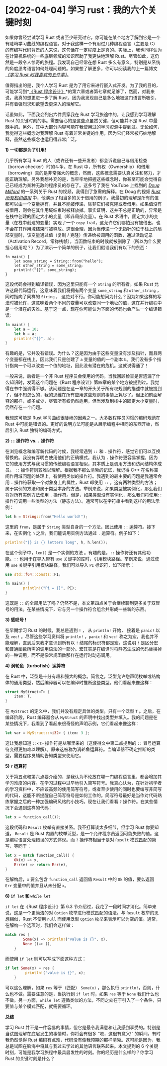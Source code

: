 # [2022-04-04] 学习 rust：我的六个关键时刻

如果你曾经尝试学习 Rust 或者至少研究过它，你可能在某个地方了解到它是一个有陡峭学习曲线的编程语言。对于我这样一个有用过几种编程语言（主要是 C）的有编写代码背景的人来说，这句话在一定程度上是真的。实际上，我也同样认为在计算机系统的一些底层领域的知识帮助了我更快地理解 Rust。尽管如此，这仍然是一段令人惊奇的旅程。我发现自己经常在想 Rust 多么有意义，特别是从系统的角度思考语言如何处理问题的。如果想了解更多，你可以阅读我的上一篇博文 *[《学习 Rust 时我喜欢的五件事》](https://apollolabsblog.hashnode.dev/5-things-i-loved-about-learning-rust)*。

值得指出的是，我个人学习 Rust 是为了用它来进行嵌入式开发。为了我的目的，可能学习到*[《Rust 程序设计》](https://doc.rust-lang.org/book/)*的第六章或者第七章就足够了，然而，对我来说，我真的想更进一步了解 Rust，因为我发现自己是多么地被这门语言所吸引，并有着强烈求知欲望去更深入的理解它。

话虽如此，下面我会列出六件贯穿我在 Rust 学习旅途中的，让我感到学习理解 Rust 的关键时刻的事。需要留心的是这些点虽然关键，但可能并不是 Rust 中最棘手的。另外，其中大部分内容可能在我使用过的学习资源中提到过。无论如何，我觉得这些概念对我理解 Rust 有着非常关键的作用，因为它们经常被巧妙地解释，虽然这些概念也运用得非常广泛。

**1) 一切都是为了引用!**

几乎所有学习 Rust 的人（或许还有一些开发者）都会诉说自己与借用检查（borrow checker）时的斗争。在 Rust 中，所有权（Ownership）和借用（borrowing）真的是非常强大的概念，然而，这些概念需要认真关注和努力，才能正确理解。另外我想补充的是，当牢牢地把握这些概念时，你甚至可能会觉得自己已经成为某种无敌的程序员的存在了。这多亏了我在 YouTube 上找到的 *[Doug Milford](https://www.youtube.com/channel/UCmBgC0JN41HjyjAXfkdkp-Q)* 的一系列关于 Rust 的视频，我得到了急需的解释。在 Doug 的视频 *[Rust 所有权和借用](https://www.youtube.com/watch?v=lQ7XF-6HYGc&list=PLLqEtX6ql2EyPAZ1M2_C0GgVd4A-_L4_5&index=13)* 中，他演示了相当多的关于借用的例子。我最初的理解是所有的值都可以由一个变量拥有，并且不能被传递，除非它们被克隆或者借用。如果值没有被借用，则会在其作用域结束时被释放掉。事实证明，这并不总是正确的，异常是在栈中创建的固定大小的变量（即非局部变量）。在 Rust 术语中，固定大小的变量（在栈中创建的变量）实现了一个 `copy` Trait，这允许它们哪怕没有被借出，也不会在其作用域结束时被释放。这很合理，因为当传递一个无指针的位于栈上的局部变量时，该变量通过值（复制 / 克隆）传递给被调用的函数，通过活动记录（Activation Record，常称栈帧），当函数结束的时候就被删除了（所以为什么要担心借用呢？）为了演示一个简单的例子，让我们假设我们有以下的东西：

```
fn main() {
    let some_string = String::from("hello");
    let other_string = some_string;
    println!("{}", some_string);
}

```

这段代码会得到编译错误，因为这里只能有一个 `String` 的所有者。如果 Rust 允许这段代码运行，这意味着我们将拥有两个变量  `some_string` 和 `other_string` ，同时指向了同样的 `String` ， 这绝对不行。你可能想问为什么？因为如果这样的写法时被允许，这意味着两个不同的变量可以改变同一个地址的值，这在并行编程中是一个潜在的灾难。基于这一点，现在你可能认为下面的代码也会产生一个编译错误:

```rust
fn main() {
    let a = 10;
    let b = a;
    println!("{}", a);
}
```

有趣的是，它并没有错误。为什么？这是因为由于这些变量没有涉及指针，而且两个变量都在栈上，因此我们只是创建了  `a` 变量的值的一个副本  `b`。我们没有多个指针指向一个可以改变一个值的地址，因此没有潜在的危机。这就说得通了！

一般来说，后者是一个非 Rust 程序员会使用的代码。当我回顾检查是否遗漏了什么知识时，发现这个问题在《Rust 程序设计》第四章的某个地方被提到过。我觉得在书中强调得不够。该问题是在这一章的开头关于所有权规则的描述中就被提到了，但不知怎么的，我的思维在所有应用这些规则的事情上耗尽了。但正如前面解释的那样，或多或少，尽管所有权仍然适用，但当涉及到栈中的固定大小变量时，仍然存在一个问题。

我想这可能是 Rust 学习曲线很陡峭的因素之一。大多数程序员习惯的编码规范在 Rust 中可能是错误的。更好的说明方法可能是从展示编程中相同的东西开始，然后引入 Rust 独特的编码方式。

**2) `::` 操作符 vs. `.` 操作符**

在浏览概念和编写新代码的时候，我经常遇到 `::` 和 `.` 操作符，感觉它们可以互换替换的。我没有弄明白使用他们的正确模式。我认为 `.` 操作符更容易掌握，因为它的使用方式与我习惯的传统编程语言相似，其本质上是调用方法和访问结构体成员。 `::` 操作符则较难以理解。根据我不那么清晰的记忆，我记得 C++ 在名称空间作用域问题的处理上，有使用类似的操作符。我遇到的最主要的问题是我通常会用 `.` 操作符获取一个对象身上的属性，Rust 却使用 `::` 。这有两种类型的方法；属于实例的方法和属于类型本身的方法。举例来说，如果类型被实例化，那么我们将对所有实例方法使用 `.` 操作符。但是，如果类型没有实例化，那么我们将使用: : 操作符调用一些类型的方法（静态方法）。通常可以在字符串中看到这样的用法示例：

```rust
let h = String::from("Hello world!");
```

这里的 `from`，是属于 `String` 类型自身的一个方法，因此使用 `::` 运算符。接下来，在实例化 `h` 之后，我们能调用实例方法通过 `.` 运算符。例子如下：

```rust
println!("{} is {} letters long", h, h.len());
```

在这个例子中，`len()` 是一个实例的方法 。有趣的是，`::` 操作符还有其他功能。`::` 也用于在导入带有 `use` 关键字的库时，引用模块路径。举例来说，通过使用 `use` 关键字引用模块路径，我们可以导入 `PI` 标识符，如下所示：

```rust
use std::f64::consts::PI;

fn main() {
        println!("Pi = {}", PI);
}
```

这既是 `::` 的全部用法了吗？仍然不是，本文第四点关于会继续聊到更多关于双冒号的用法。在某些情况下，它与另一个操作符合组合并形成一些新的东西。

**3) 感叹号 !**

在早期学习 Rust 的时候，我总是遇到 `!` ， 从 `println!` 开始， 接着是 `panic!` 以及 `vec!` 。尽管这些学习资料将 `println!` ，`panic!` 和 `vec!` 称之为宏，我也并不能理解，直到后来我才意识到所有以 `!` 结尾的标识符都是宏。这说明 `!` 是区分宏和普通函数所需的调用语法的一部分。宏其实是在编译时将静态生成的代码替换掉的一种调用，而不是像常规函数那样在运行时动态调用。

**4) 涡轮鱼（turbofish）运算符**

在 Rust 中，泛型是十分有趣和强大的概念。简言之，泛型允许您声明枚举或结构体的通用类型，然后编译器可以在编译时推断这些类型。他们看起来像这样：

```rust
struct MyStruct<T> {
    item: T,
}
```

在 `MyStruct` 的定义中，我们并没有规定具体的类型。只有一个泛型 `T` 。之后，在编译阶段，Rust 编译器会从 `MyStruct` 的声明中找出类型并填入。我的问题是在某些情况下，我看到了看起来很奇怪的声明示例，它们看起来像这样：

```rust
let var = MyStruct::<i32> { item: 3 };
```

这让我想知道 `::<T>` 操作符是从哪里来的（这使得文中第二点提到的 `::` 冒号运算符变得更加难以理解）。原来这被称为涡轮鱼运算符。当编译器不确定推断的类型，需要程序员辅助告知类型来使用它。

**5) `?` 运算符**

关于第五点和第六点要介绍的，是我认为不论放在哪一门编程语言里，都会增加其学习难度的内容。在学习过程中过早地引入简写符号。我真心认为，在针对初学者的学习资料中，不应该高频的使用简写符号，或者至少使用的同时也要编写非简写的代码，这能不断提醒自己简写符号是如何工作的。简写符号最好是当作对代码熟练掌握之后的一种加强编码风格的小技巧。现在让我们看看 `?` 操作符。在某些情况下会遇到这样的代码：

```rust
let x = function_call()?;
```

这段代码和 `Result` 枚举有直接关系。我不打算谈太多细节，但学习 Rust 你要知道， `Result` 是 Rust 内置的枚举泛型，是一个允许程序员返回可能失败的值。这是编程语言处理错误的方式体现。而 `?` 操作符相当于是对 `Result` 模式匹配的简写，等同于：

```rust
let x = match function_call() {
    Ok(x) => x,
    Err(e) => return Err(e),
}
```

在解构后，`x` 要么包含 `function_call` 返回值 `Result` 中的 `Ok` 的值，要么返回 `Err` 变量中的值并且从未分配 `x`。

**6) `if let` 和 `while let`**

`if let` 在《Rust 程序设计》第 6.3 节介绍过，我花了一段时间才消化。简单来说，这是一个更简洁的对 `Option` 枚举进行模式匹配的语法。与 `Result` 枚举的思想相似，Rust 不使用 `null` 而使用泛型 `Option` 枚举来表示可以为空的值。通常，在解构一个选项时，我们会这样做：

```rust
match res {
        Some(x) => println!("value is {}", x),
        None ()=> (),
    }
```

而使用 `if let` 则可以写成下面这种方式：

```rust
if let Some(x) = res {
         println!("value is {}", x);
    }
```

可以这么理解，如果 `res` 等于（匹配） `Some(x)` ，那么执行 `println!`，否则，什么也不做。需要注意的是，当执行到 `if let` 时，如果 `res` 等于 `None` 我们什么也不做。另一方面，`while let` 遵循类似的方法，不同之处在于引入了一个条件，只要值与某个模式匹配，就需要循环。

**总结**

学习 Rust 并不是一件容易的事情，但它是最令我满意和让我感到享受的。特别是当试图理解在底层发生的事情时，你将会有很多 “嗯，这很有意义!“ 的瞬间。有时我仍然觉得 Rust 编码有点难，代码没有像我预期的那样清晰。这可能是因为，我总是试图在脑海中将其与我过去学过的其他语言联系起来。本文提到的 6 个关键时刻，可能是我学习旅程中最具启发性的时刻。你的经历是什么样的？你学习 Rust 的关键时刻是什么？